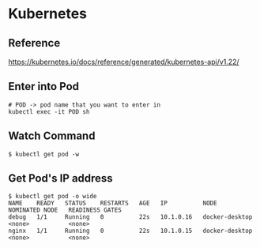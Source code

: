 # Kubernetes


## Reference
https://kubernetes.io/docs/reference/generated/kubernetes-api/v1.22/

## Enter into Pod

```
# POD -> pod name that you want to enter in
kubectl exec -it POD sh
```

## Watch Command

```
$ kubectl get pod -w
```

## Get Pod's IP address

```
$ kubectl get pod -o wide
NAME    READY   STATUS    RESTARTS   AGE   IP          NODE             NOMINATED NODE   READINESS GATES
debug   1/1     Running   0          22s   10.1.0.16   docker-desktop   <none>           <none>
nginx   1/1     Running   0          22s   10.1.0.15   docker-desktop   <none>           <none>
```

